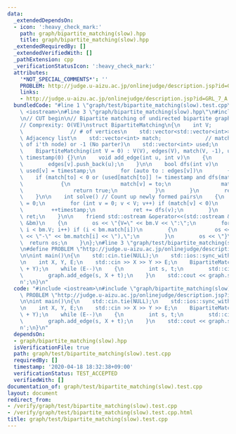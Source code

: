 ```yaml
---
data:
  _extendedDependsOn:
  - icon: ':heavy_check_mark:'
    path: graph/bipartite_matching(slow).hpp
    title: graph/bipartite_matching(slow).hpp
  _extendedRequiredBy: []
  _extendedVerifiedWith: []
  _pathExtension: cpp
  _verificationStatusIcon: ':heavy_check_mark:'
  attributes:
    '*NOT_SPECIAL_COMMENTS*': ''
    PROBLEM: http://judge.u-aizu.ac.jp/onlinejudge/description.jsp?id=GRL_7_A
    links:
    - http://judge.u-aizu.ac.jp/onlinejudge/description.jsp?id=GRL_7_A
  bundledCode: "#line 1 \"graph/test/bipartite_matching(slow).test.cpp\"\n#include\
    \ <iostream>\n#line 3 \"graph/bipartite_matching(slow).hpp\"\n#include <vector>\n\
    \n// CUT begin\n// Bipartite matching of undirected bipartite graph\n// <https://ei1333.github.io/luzhiled/snippets/graph/bipartite-matching.html>\n\
    // Comprexity: O(VE)\nstruct BipartiteMatching\n{\n    int V;                \
    \               // # of vertices\n    std::vector<std::vector<int>> edges; //\
    \ Adjacency list\n    std::vector<int> match;              // match[i] = (Partner\
    \ of i'th node) or -1 (No parter)\n    std::vector<int> used;\n    int timestamp;\n\
    \    BipartiteMatching(int V = 0) : V(V), edges(V), match(V, -1), used(V, 0),\
    \ timestamp(0) {}\n\n    void add_edge(int u, int v)\n    {\n        edges[u].push_back(v);\n\
    \        edges[v].push_back(u);\n    }\n\n    bool dfs(int v)\n    {\n       \
    \ used[v] = timestamp;\n        for (auto to : edges[v])\n        {\n        \
    \    if (match[to] < 0 or (used[match[to]] != timestamp and dfs(match[to])))\n\
    \            {\n                match[v] = to;\n                match[to] = v;\n\
    \                return true;\n            }\n        }\n        return false;\n\
    \    }\n\n    int solve() // Count up newly formed pairs\n    {\n        int ret\
    \ = 0;\n        for (int v = 0; v < V; v++) if (match[v] < 0)\n        {\n   \
    \         ++timestamp;\n            ret += dfs(v);\n        }\n        return\
    \ ret;\n    }\n\n    friend std::ostream &operator<<(std::ostream &os, const BipartiteMatching\
    \ &bm)\n    {\n        os << \"{V=\" << bm.V << \":\";\n        for (int i = 0;\
    \ i < bm.V; i++) if (i < bm.match[i])\n        {\n            os << \"(\" << i\
    \ << \"-\" << bm.match[i] << \"),\";\n        }\n        os << \"}\";\n      \
    \  return os;\n    }\n};\n#line 3 \"graph/test/bipartite_matching(slow).test.cpp\"\
    \n#define PROBLEM \"http://judge.u-aizu.ac.jp/onlinejudge/description.jsp?id=GRL_7_A\"\
    \n\nint main()\n{\n    std::cin.tie(NULL);\n    std::ios::sync_with_stdio(false);\n\
    \n    int X, Y, E;\n    std::cin >> X >> Y >> E;\n    BipartiteMatching graph(X\
    \ + Y);\n    while (E--)\n    {\n        int s, t;\n        std::cin >> s >> t;\n\
    \        graph.add_edge(s, X + t);\n    }\n    std::cout << graph.solve() << '\\\
    n';\n}\n"
  code: "#include <iostream>\n#include \"graph/bipartite_matching(slow).hpp\"\n#define\
    \ PROBLEM \"http://judge.u-aizu.ac.jp/onlinejudge/description.jsp?id=GRL_7_A\"\
    \n\nint main()\n{\n    std::cin.tie(NULL);\n    std::ios::sync_with_stdio(false);\n\
    \n    int X, Y, E;\n    std::cin >> X >> Y >> E;\n    BipartiteMatching graph(X\
    \ + Y);\n    while (E--)\n    {\n        int s, t;\n        std::cin >> s >> t;\n\
    \        graph.add_edge(s, X + t);\n    }\n    std::cout << graph.solve() << '\\\
    n';\n}\n"
  dependsOn:
  - graph/bipartite_matching(slow).hpp
  isVerificationFile: true
  path: graph/test/bipartite_matching(slow).test.cpp
  requiredBy: []
  timestamp: '2020-04-18 18:32:38+09:00'
  verificationStatus: TEST_ACCEPTED
  verifiedWith: []
documentation_of: graph/test/bipartite_matching(slow).test.cpp
layout: document
redirect_from:
- /verify/graph/test/bipartite_matching(slow).test.cpp
- /verify/graph/test/bipartite_matching(slow).test.cpp.html
title: graph/test/bipartite_matching(slow).test.cpp
---
```

